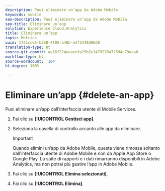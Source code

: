 ```yaml
---
description: Puoi eliminare un’app da Adobe Mobile.
keywords: mobile
seo-description: Puoi eliminare un’app da Adobe Mobile.
seo-title: Eliminare un’app
solution: Experience Cloud,Analytics
title: Eliminare un’app
topic: Metrics
uuid: 1721cce5-b368-4f05-a40b-e3f2348d96d8
translation-type: ht
source-git-commit: ae16f224eeaeefa29b2e1479270a72694c79aaa0
workflow-type: ht
source-wordcount: '104'
ht-degree: 100%

---
```



# Eliminare un’app {#delete-an-app}

Puoi eliminare un’app dall’interfaccia utente di Mobile Services.

1. Fai clic su **[!UICONTROL Gestisci app]**.
1. Seleziona la casella di controllo accanto alle app da eliminare.

   >[!IMPORTANT]
   >
   >Quando elimini un’app da Adobe Mobile, questa viene rimossa soltanto dall’interfaccia utente di Adobe Mobile e non da Apple App Store o Google Play. La suite di rapporti e i dati rimarranno disponibili in Adobe Analytics, ma non potrai più gestire l’app in Adobe Mobile.

1. Fai clic su **[!UICONTROL Elimina selezionati]**.
1. Fai clic su **[!UICONTROL Elimina]**.
